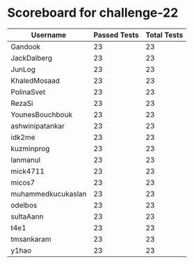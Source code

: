 # Scoreboard for challenge-22
| Username   | Passed Tests | Total Tests |
|------------|--------------|-------------|
| Gandook | 23 | 23 |
| JackDalberg | 23 | 23 |
| JunLog | 23 | 23 |
| KhaledMosaad | 23 | 23 |
| PolinaSvet | 23 | 23 |
| RezaSi | 23 | 23 |
| YounesBouchbouk | 23 | 23 |
| ashwinipatankar | 23 | 23 |
| idk2me | 23 | 23 |
| kuzminprog | 23 | 23 |
| lanmanul | 23 | 23 |
| mick4711 | 23 | 23 |
| micos7 | 23 | 23 |
| muhammedkucukaslan | 23 | 23 |
| odelbos | 23 | 23 |
| sultaAann | 23 | 23 |
| t4e1 | 23 | 23 |
| tmsankaram | 23 | 23 |
| y1hao | 23 | 23 |
